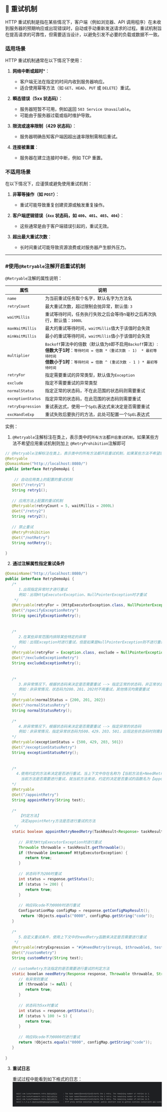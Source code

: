    ## 🫨 重试机制

HTTP 重试机制是指在某些情况下，客户端（例如浏览器、API
调用程序）在未收到服务器的预期响应或出现错误时，自动或手动重新发送请求的过程。重试机制旨在提高请求的可靠性，但需要适当设计，以避免引发不必要的负载或数据不一致。

### 适用场景

HTTP 重试机制通常在以下情况下使用：

1. **网络中断或超时***：
    - 客户端无法在指定的时间内收到服务器响应。
    - 适合使用幂等方法（如 `GET`、`HEAD`、`PUT` 或 `DELETE`）重试。


2. **瞬态错误（5xx 状态码）**：

    - 服务器短暂不可用，例如返回 `503 Service Unavailable`。
    - 可能由于服务器过载或临时维护导致。


3. **限流或速率限制（429 状态码）**：
    - 服务器明确告知客户端因超出速率限制需稍后重试。


4. **连接被重置**：
    - 服务器在建立连接时中断，例如 TCP 重置。

### 不适用场景

在以下情况下，应谨慎或避免使用重试机制：

1. **非幂等操作（如 `POST`）**：
    - 重试可能导致重复创建资源或触发重复操作。


2. **客户端逻辑错误（`4xx` 状态码，如 `400`、`401`、`403`、`404`）**：
    - 这些通常是由于客户端错误引起的，重试无效。


3. **超出最大重试次数**：

    - 长时间重试可能导致资源浪费或对服务器产生额外压力。

---

### #使用`@Retryable`注解开启重试机制

`@Retryable`注解的属性说明：

| 属性                | 说明                                                                                                                                           |
|-------------------|----------------------------------------------------------------------------------------------------------------------------------------------|
| `name`            | 为当前重试任务取个名字，默认名字为方法名                                                                                                                         |
| `retryCount`      | 最大重试次数，超过限制会抛异常，默认值: `3`                                                                                                                     |
| `waitMillis`      | 重试等待时间，任务执行失败之后会等待n毫秒之后再次执行，默认值：`1000L`                                                                                                      |
| `maxWaitMillis`   | 最大的重试等待时间，`waitMillis`值大于该值时会失效                                                                                                              |
| `minWaitMillis`   | 最小的重试等待时间，`waitMillis`值小于该值时会失效                                                                                                              |
| `multiplier`      | `Backoff`算法中的倍数（默认值为`0`即不启用`Backoff`算法）: <br/>**倍数大于1时**：`等待时间 = 倍数 *（重试次数 - 1)  * 最初等待时间`<br/>**倍数小于1时**：`等待时间 = 倍数 ^ (重试次数 - 1 ) * 最初等待时间` |
| `retryFor`        | 指定需要重试的异常类型，默认值为`Exception`                                                                                                                  |
| `exclude`         | 指定不需要重试的异常类型                                                                                                                                 |
| `normalStatus`    | 指定正常的状态码，不在此范围的状态码则需要重试                                                                                                                      |
| `exceptionStatus` | 指定异常的状态码，在此范围的状态码则需要重试                                                                                                                       |
| `retryExpression` | 重试表达式，使用一个`SpEL`表达式来决定是否需要重试                                                                                                                 |
| `excHandleExp`    | 重试失败后要执行的方法，此处可配置一个`SpEL`表达式                                                                                                                 |

实例：

1. `@Retryable`注解标注在类上，表示类中的`所有方法`都`开启重试机制`，如果某些方法不希望应用重试机制则加上
   `@RetryProhibition`注解即可

```java
// @Retryable注解标注在类上，表示类中的所有方法都开启重试机制，如果某些方法不希望应用重试机制则加上@RetryProhibition注解
@Retryable
@DomainName("http://localhost:8080/")
public interface RetryDemoApi {
    
    // 自动应用类上的配置的重试机制
   @Get("/retry1")
   String retry1();

   // 应用方法上配置的重试机制
   @Retryable(retryCount = 5, waitMillis = 2000L)
   @Get("/retry2")
   String retry2();

   // 禁止重试
   @RetryProhibition
   @Get("/notRetry")
   String notRetry();

}
```

2. **通过注解属性指定重试条件**

```java
@DomainName("http://localhost:8080/")
public interface RetryDemoApi {
   /*
      1.出现指定异常时才进行重试    
      例如：出现HttpExecutorException、NullPointerException时才重试 
    */
   @Retryable(retryFor = {HttpExecutorException.class, NullPointerException.class})
   @Get("/specifyExceptionRetry")
   String specifyExceptionRetry();


   /*
      2.在某些异常范围内排除某些特定的异常   
      例如：出现Exception时进行重试，但是如果是NullPointerException则不进行重试
   */
   @Retryable(retryFor = Exception.class, exclude = NullPointerException.class)
   @Get("/excludeExceptionRetry")
   String excludeExceptionRetry();


   /*
      3.非异常情况下，根据状态码来决定是否需要重试 --> 指定正常的状态码，非正常状态码则重试
      例如：非异常情况，状态码为200、201、202时不用重试，其他情况均需要重试
   */
   @Retryable(normalStatus = {200, 201, 202})
   @Get("/normalStatusRetry")
   String normalStatusRetry();

   /*
      4.非异常情况下，根据状态码来决定是否需要重试 --> 指定异常的状态码
      例如：非异常情况，指定异常状态码为500、429、203、501，出现这些状态码时则需要重试
   */
   @Retryable(exceptionStatus = {500, 429, 203, 501})
   @Get("/exceptionStatusRetry")
   String exceptionStatusRetry();


   /*
     4.使用约定的方法来决定是否进行重试，当上下文中存在名称为【当前方法名+NeedRetry】的函数时，会默认使用该方法来决定
       当前方法是否需要进行重试，就当前方法来说，约定的决定是否重试的函数名为【appointRetryNeedRetry】
   */
   @Retryable
   @Get("/appointRetry")
   String appointRetry(String test);

   /*
      【约定方法】
       决定appointRetry方法是否进行重试的方法
    */
   static boolean appointRetryNeedRetry(TaskResult<Response> taskResult, MethodContext context, @Param("#{test}") String test) {

      // 异常为HttpExecutorException时进行重试
      Throwable throwable = taskResult.getThrowable();
      if (throwable instanceof HttpExecutorException) {
         return true;
      }

      // 状态码不为200时重试
      int status = response.getStatus();
      if (status != 200) {
         return true;
      }

      // 响应码code不为0000时进行重试
      ConfigurationMap configMap = response.getConfigMapResult();
       return !Objects.equals("0000", configMap.getString("code"));
   }

   /*
      5.自定义重试条件，使用上下文中的needRetry函数来决定是否需要进行重试
    */
   @Retryable(retryExpression = "#{#needRetry($resp$, $throwable$, test)}")
   @Get("/customRetry")
   String customRetry(String test);

   // customRetry方法指定的是否需要进行重试的判定方法
   static booelan needRetry(Response response, Throwable throwable, String test) {
      // 有异常则重试
      if (throwable != null) {
         return true;
      }

      // 状态码为5xx时重试
      int status = response.getStatus();
      if (status % 100 != 5) {
         return true;
      }

      // 响应码code不为0000时进行重试
      return !Objects.equals("0000", configMap.getString("code"));
   }

}


```

3. **重试日志**

   重试过程中能看到如下格式的日志：
   ![重试日志](../../image/retry-log.png)
